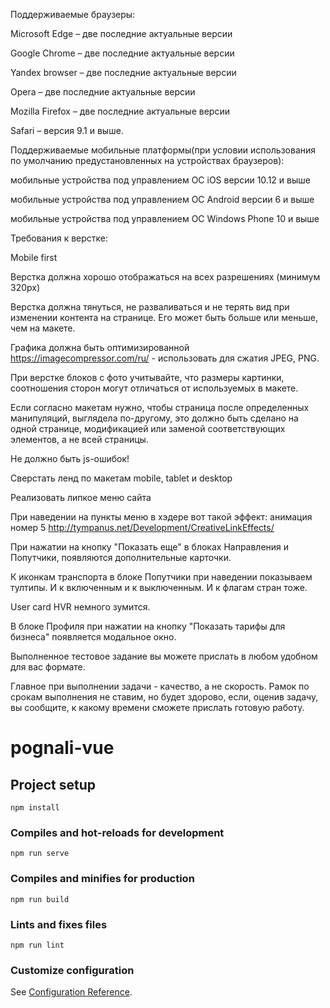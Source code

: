 Поддерживаемые браузеры:

Microsoft Edge – две последние актуальные версии

Google Chrome – две последние актуальные версии

Yandex browser – две последние актуальные версии

Opera – две  последние актуальные версии

Mozilla Firefox – две последние актуальные версии

Safari –  версия 9.1 и выше.

Поддерживаемые мобильные платформы(при условии использования по умолчанию предустановленных на устройствах браузеров):

мобильные устройства под управлением ОС iOS версии 10.12 и выше

мобильные устройства под управлением ОС Android версии 6 и выше

мобильные устройства под управлением ОС Windows Phone 10 и выше

Требования к верстке:

Mobile first

Верстка должна хорошо отображаться на всех разрешениях (минимум 320px) 

Верстка должна тянуться, не разваливаться и не терять вид при изменении контента на странице. Его может быть больше или меньше, чем на макете. 

Графика должна быть оптимизированной
https://imagecompressor.com/ru/ - использовать для сжатия JPEG, PNG.

При верстке блоков с фото учитывайте, что размеры картинки, соотношения сторон могут отличаться от используемых в макете.

Если согласно макетам нужно, чтобы страница после определенных манипуляций, выглядела по-другому, это должно быть сделано на одной странице, модификацией или заменой соответствующих элементов, а не всей страницы.

Не должно быть js-ошибок!

Сверстать ленд по макетам mobile, tablet и desktop

Реализовать липкое меню сайта

При наведении на пункты меню в хэдере вот такой эффект: анимация номер 5
http://tympanus.net/Development/CreativeLinkEffects/

При нажатии на кнопку "Показать еще" в блоках Направления и Попутчики, появляются дополнительные карточки. 

К иконкам транспорта в блоке Попутчики при наведении показываем тултипы. И к включенным и к выключенным. И к флагам стран тоже.

User card HVR немного зумится.

В блоке Профиля при нажатии на кнопку "Показать тарифы для бизнеса" появляется модальное окно.


Выполненное тестовое задание вы можете прислать в любом удобном для вас формате.

Главное при выполнении задачи - качество, а не скорость. Рамок по срокам выполнения не ставим, но будет здорово, если, оценив задачу, вы сообщите, к какому времени сможете прислать готовую работу.

# pognali-vue

## Project setup
```
npm install
```

### Compiles and hot-reloads for development
```
npm run serve
```

### Compiles and minifies for production
```
npm run build
```

### Lints and fixes files
```
npm run lint
```

### Customize configuration
See [Configuration Reference](https://cli.vuejs.org/config/).
